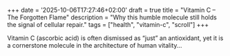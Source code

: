 +++
date = '2025-10-06T17:27:46+02:00'
draft = true
title = "Vitamin C – The Forgotten Flame"
description = "Why this humble molecule still holds the signal of cellular repair."
tags = ["health", "vitamin-c", "scroll"]
+++

Vitamin C (ascorbic acid) is often dismissed as “just” an antioxidant, yet it is a cornerstone molecule in the architecture of human vitality...